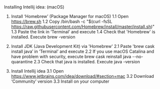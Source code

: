 Installing Intellij idea: (macOS)

1. Install ‘Homebrew’ (Package Manager for macOS)
1.1 Open https://brew.sh
1.2 Copy /bin/bash -c "$(curl -fsSL https://raw.githubusercontent.com/Homebrew/install/master/install.sh)"
1.3 Paste the link in ‘Terminal’ and execute
1.4 Check that 'Homebrew' is installed. Execute brew -version

2. Install JDK (Java Development Kit) via 'Homebrew'
2.1 Paste 'brew cask install java’ in ’Terminal’ and execute
2.2 If you use macOS Catalina and have problem with security, execute brew cask reinstall java --no-quarantine
2.3 Check that java is installed. Execute java -version

3. Install Intellij idea
3.1 Open https://www.jetbrains.com/idea/download/#section=mac
3.2 Download ‘Community’ version
3.3 Install on your computer
